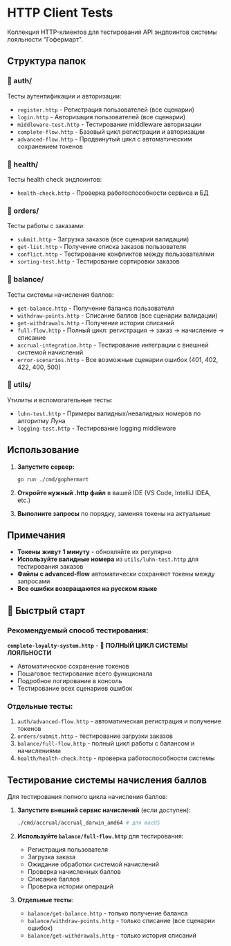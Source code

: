 # HTTP Client Tests

Коллекция HTTP-клиентов для тестирования API эндпоинтов системы лояльности "Гофермарт".

## Структура папок

### 📁 auth/
Тесты аутентификации и авторизации:
- `register.http` - Регистрация пользователей (все сценарии)
- `login.http` - Авторизация пользователей (все сценарии)
- `middleware-test.http` - Тестирование middleware авторизации
- `complete-flow.http` - Базовый цикл регистрации и авторизации
- `advanced-flow.http` - Продвинутый цикл с автоматическим сохранением токенов

### 📁 health/
Тесты health check эндпоинтов:
- `health-check.http` - Проверка работоспособности сервиса и БД

### 📁 orders/
Тесты работы с заказами:
- `submit.http` - Загрузка заказов (все сценарии валидации)
- `get-list.http` - Получение списка заказов пользователя
- `conflict.http` - Тестирование конфликтов между пользователями
- `sorting-test.http` - Тестирование сортировки заказов

### 📁 balance/
Тесты системы начисления баллов:
- `get-balance.http` - Получение баланса пользователя
- `withdraw-points.http` - Списание баллов (все сценарии валидации)
- `get-withdrawals.http` - Получение истории списаний
- `full-flow.http` - Полный цикл: регистрация → заказ → начисление → списание
- `accrual-integration.http` - Тестирование интеграции с внешней системой начислений
- `error-scenarios.http` - Все возможные сценарии ошибок (401, 402, 422, 400, 500)



### 📁 utils/
Утилиты и вспомогательные тесты:
- `luhn-test.http` - Примеры валидных/невалидных номеров по алгоритму Луна
- `logging-test.http` - Тестирование logging middleware

## Использование

1. **Запустите сервер:**
   ```bash
   go run ./cmd/gophermart
   ```

2. **Откройте нужный .http файл** в вашей IDE (VS Code, IntelliJ IDEA, etc.)

3. **Выполните запросы** по порядку, заменяя токены на актуальные

## Примечания

- **Токены живут 1 минуту** - обновляйте их регулярно
- **Используйте валидные номера** из `utils/luhn-test.http` для тестирования заказов
- **Файлы с advanced-flow** автоматически сохраняют токены между запросами
- **Все ошибки возвращаются на русском языке**

## 🚀 Быстрый старт

### Рекомендуемый способ тестирования:
**`complete-loyalty-system.http`** - 🎯 **ПОЛНЫЙ ЦИКЛ СИСТЕМЫ ЛОЯЛЬНОСТИ**
- Автоматическое сохранение токенов
- Пошаговое тестирование всего функционала
- Подробное логирование в консоль
- Тестирование всех сценариев ошибок

### Отдельные тесты:
1. `auth/advanced-flow.http` - автоматическая регистрация и получение токенов
2. `orders/submit.http` - тестирование загрузки заказов
3. `balance/full-flow.http` - полный цикл работы с балансом и начислениями
4. `health/health-check.http` - проверка работоспособности системы

## Тестирование системы начисления баллов

Для тестирования полного цикла начисления баллов:

1. **Запустите внешний сервис начислений** (если доступен):
   ```bash
   ./cmd/accrual/accrual_darwin_amd64 # для macOS
   ```

2. **Используйте `balance/full-flow.http`** для тестирования:
   - Регистрация пользователя
   - Загрузка заказа
   - Ожидание обработки системой начислений
   - Проверка начисленных баллов
   - Списание баллов
   - Проверка истории операций

3. **Отдельные тесты**:
   - `balance/get-balance.http` - только получение баланса
   - `balance/withdraw-points.http` - только списание (все сценарии ошибок)
   - `balance/get-withdrawals.http` - только история списаний